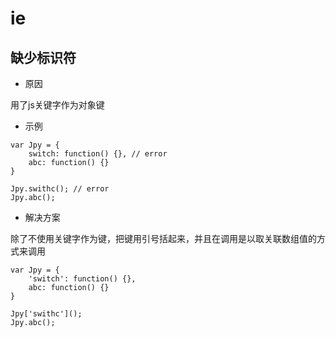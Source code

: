 # ie

## 缺少标识符

* 原因

用了js关键字作为对象键

* 示例

```
var Jpy = {
    switch: function() {}, // error
    abc: function() {}
}

Jpy.swithc(); // error
Jpy.abc();
```

* 解决方案

除了不使用关键字作为键，把键用引号括起来，并且在调用是以取关联数组值的方式来调用

```
var Jpy = {
    'switch': function() {},
    abc: function() {}
}

Jpy['swithc']();
Jpy.abc();
```